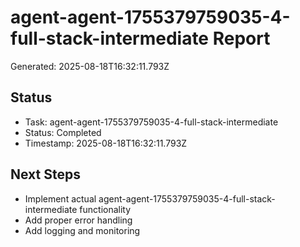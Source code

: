 # agent-agent-1755379759035-4-full-stack-intermediate Report

Generated: 2025-08-18T16:32:11.793Z

## Status
- Task: agent-agent-1755379759035-4-full-stack-intermediate
- Status: Completed
- Timestamp: 2025-08-18T16:32:11.793Z

## Next Steps
- Implement actual agent-agent-1755379759035-4-full-stack-intermediate functionality
- Add proper error handling
- Add logging and monitoring
